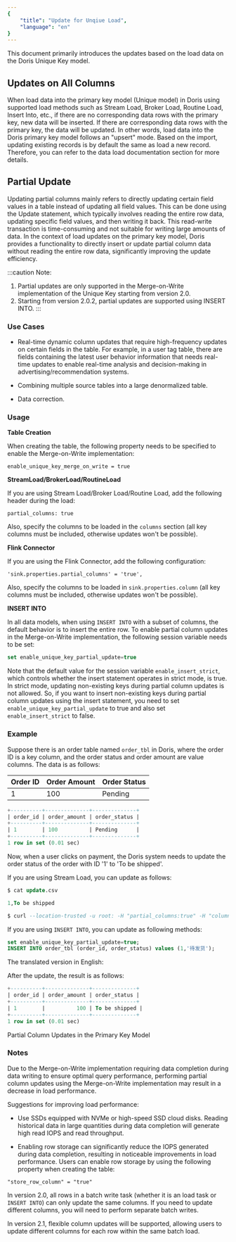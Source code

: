 ```yaml
---
{
    "title": "Update for Unqiue Load",
    "language": "en"
}
---
```


<!--
Licensed to the Apache Software Foundation (ASF) under one
or more contributor license agreements.  See the NOTICE file
distributed with this work for additional information
regarding copyright ownership.  The ASF licenses this file
to you under the Apache License, Version 2.0 (the
"License"); you may not use this file except in compliance
with the License.  You may obtain a copy of the License at

  http://www.apache.org/licenses/LICENSE-2.0

Unless required by applicable law or agreed to in writing,
software distributed under the License is distributed on an
"AS IS" BASIS, WITHOUT WARRANTIES OR CONDITIONS OF ANY
KIND, either express or implied.  See the License for the
specific language governing permissions and limitations
under the License.
-->

This document primarily introduces the updates based on the load data on the Doris Unique Key model.

## Updates on All Columns

When load data into the primary key model (Unique model) in Doris using supported load methods such as Stream Load, Broker Load, Routine Load, Insert Into, etc., if there are no corresponding data rows with the primary key, new data will be inserted. If there are corresponding data rows with the primary key, the data will be updated. In other words, load data into the Doris primary key model follows an "upsert" mode. Based on the import, updating existing records is by default the same as load a new record. Therefore, you can refer to the data load documentation section for more details.

## Partial Update

Updating partial columns mainly refers to directly updating certain field values in a table instead of updating all field values. This can be done using the Update statement, which typically involves reading the entire row data, updating specific field values, and then writing it back. This read-write transaction is time-consuming and not suitable for writing large amounts of data. In the context of load updates on the primary key model, Doris provides a functionality to directly insert or update partial column data without reading the entire row data, significantly improving the update efficiency.

:::caution
Note:

1. Partial updates are only supported in the Merge-on-Write implementation of the Unique Key starting from version 2.0.
2. Starting from version 2.0.2, partial updates are supported using INSERT INTO.
:::

### Use Cases

- Real-time dynamic column updates that require high-frequency updates on certain fields in the table. For example, in a user tag table, there are fields containing the latest user behavior information that needs real-time updates to enable real-time analysis and decision-making in advertising/recommendation systems.

- Combining multiple source tables into a large denormalized table.

- Data correction.

### Usage

**Table Creation**

When creating the table, the following property needs to be specified to enable the Merge-on-Write implementation:

```Plain
enable_unique_key_merge_on_write = true
```

**StreamLoad/BrokerLoad/RoutineLoad**

If you are using Stream Load/Broker Load/Routine Load, add the following header during the load:

```Plain
partial_columns: true
```

Also, specify the columns to be loaded in the `columns` section (all key columns must be included, otherwise updates won't be possible).

**Flink Connector**

If you are using the Flink Connector, add the following configuration:

```Plain
'sink.properties.partial_columns' = 'true',
```

Also, specify the columns to be loaded in `sink.properties.column` (all key columns must be included, otherwise updates won't be possible).

**INSERT INTO**

In all data models, when using `INSERT INTO` with a subset of columns, the default behavior is to insert the entire row. To enable partial column updates in the Merge-on-Write implementation, the following session variable needs to be set:

```sql
set enable_unique_key_partial_update=true
```

Note that the default value for the session variable `enable_insert_strict`, which controls whether the insert statement operates in strict mode, is true. In strict mode, updating non-existing keys during partial column updates is not allowed. So, if you want to insert non-existing keys during partial column updates using the insert statement, you need to set `enable_unique_key_partial_update` to true and also set `enable_insert_strict` to false.

### Example

Suppose there is an order table named `order_tbl` in Doris, where the order ID is a key column, and the order status and order amount are value columns. The data is as follows:

| Order ID | Order Amount | Order Status |
| -------- | ------------ | ------------ |
| 1        | 100          | Pending      |

```sql
+----------+--------------+--------------+
| order_id | order_amount | order_status |
+----------+--------------+--------------+
| 1        | 100          | Pending      |
+----------+--------------+--------------+
1 row in set (0.01 sec)
```

Now, when a user clicks on payment, the Doris system needs to update the order status of the order with ID '1' to 'To be shipped'.

If you are using Stream Load, you can update as follows:

```sql
$ cat update.csv

1,To be shipped

$ curl --location-trusted -u root: -H "partial_columns:true" -H "column_separator:," -H "columns:order_id,order_status" -T /tmp/update.csv http://127.0.0.1:48037/api/db1/order_tbl/_stream_load
```

If you are using `INSERT INTO`, you can update as following methods:

```sql
set enable_unique_key_partial_update=true;
INSERT INTO order_tbl (order_id, order_status) values (1,'待发货');
```

The translated version in English:

After the update, the result is as follows:

```sql
+----------+--------------+--------------+
| order_id | order_amount | order_status |
+----------+--------------+--------------+
| 1        |          100 | To be shipped |
+----------+--------------+--------------+
1 row in set (0.01 sec)
```

Partial Column Updates in the Primary Key Model

### Notes

Due to the Merge-on-Write implementation requiring data completion during data writing to ensure optimal query performance, performing partial column updates using the Merge-on-Write implementation may result in a decrease in load performance.

Suggestions for improving load performance:

- Use SSDs equipped with NVMe or high-speed SSD cloud disks. Reading historical data in large quantities during data completion will generate high read IOPS and read throughput.

- Enabling row storage can significantly reduce the IOPS generated during data completion, resulting in noticeable improvements in load performance. Users can enable row storage by using the following property when creating the table:

```Plain
"store_row_column" = "true"
```

In version 2.0, all rows in a batch write task (whether it is an load task or `INSERT INTO`) can only update the same columns. If you need to update different columns, you will need to perform separate batch writes.

In version 2.1, flexible column updates will be supported, allowing users to update different columns for each row within the same batch load.